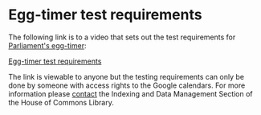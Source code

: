 # Egg-timer test requirements

The following link is to a video that sets out the test requirements for [Parliament's egg-timer](https://api.parliament.uk/egg-timer/): 

[Egg-timer test requirements](https://hopuk.sharepoint.com/sites/hct-RI/Resources/Forms/AllItems.aspx?csf=1&web=1&e=xjvkvz&FolderCTID=0x0120000A96AC30B4D6474888CAEF97C37F7835&id=%2Fsites%2Fhct%2DRI%2FResources%2FIndexing%20Activities%2FIndexing%20manuals%2FSI%20Service%20%26%20Treaty%20Tracker%2FMaps%2FVisio%20%2D%20procedure%20maps%2FMaps%2FLegislation%2FSecondary%2FStatutory%20instruments%2FAffirmative%20procedures%2FDraft&viewid=cb1873b7%2D582d%2D44c4%2Dbf83%2D691e870578b9)

The link is viewable to anyone but the testing requirements can only be done by someone with access rights to the Google calendars. For more information please [contact](RIIDMSMailbox@parliament.uk) the Indexing and Data Management Section of the House of Commons Library. 
